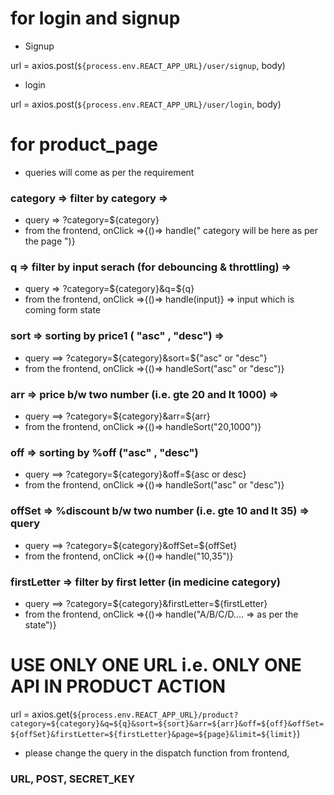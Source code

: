 # for login and signup

- Signup

url = axios.post(`${process.env.REACT_APP_URL}/user/signup`, body)

- login

url = axios.post(`${process.env.REACT_APP_URL}/user/login`, body)

# for product_page

- queries will come as per the requirement

### category => filter by category =>

- query => ?category=${category}
- from the frontend, onClick =>{()=> handle(" category will be here as per the page ")}

### q => filter by input serach (for debouncing & throttling) =>

- query => ?category=${category}&q=${q}
- from the frontend, onClick =>{()=> handle(input)} => input which is coming form state

### sort => sorting by price1 ( "asc" , "desc") =>

- query ==> ?category=${category}&sort=${"asc" or "desc"}
- from the frontend, onClick =>{()=> handleSort("asc" or "desc")}

### arr => price b/w two number (i.e. gte 20 and lt 1000) =>

- query ==> ?category=${category}&arr=${arr}
- from the frontend, onClick =>{()=> handleSort("20,1000")}

### off => sorting by %off ("asc" , "desc")

- query ==> ?category=${category}&off=${asc or desc}
- from the frontend, onClick =>{()=> handleSort("asc" or "desc")}

### offSet => %discount b/w two number (i.e. gte 10 and lt 35) => query

- query ==> ?category=${category}&offSet=${offSet}
- from the frontend, onClick =>{()=> handle("10,35")}

### firstLetter => filter by first letter (in medicine category)

- query ==> ?category=${category}&firstLetter=${firstLetter}
- from the frontend, onClick =>{()=> handle("A/B/C/D.... => as per the state")}

# USE ONLY ONE URL i.e. ONLY ONE API IN PRODUCT ACTION

url = axios.get(`${process.env.REACT_APP_URL}/product?category=${category}&q=${q}&sort=${sort}&arr=${arr}&off=${off}&offSet=${offSet}&firstLetter=${firstLetter}&page=${page}&limit=${limit}`)

- please change the query in the dispatch function from frontend,

### URL, POST, SECRET_KEY